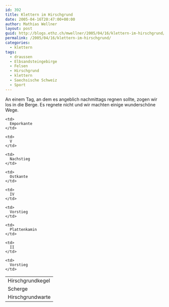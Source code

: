 ```yaml
---
id: 392
title: Klettern im Hirschgrund
date: 2005-04-16T20:47:00+00:00
author: Mathias Wellner
layout: post
guid: http://blogs.ethz.ch/mwellner/2005/04/16/klettern-im-hirschgrund/
permalink: /2005/04/16/klettern-im-hirschgrund/
categories:
  - klettern
tags:
  - draussen
  - Elbsandsteingebirge
  - Felsen
  - Hirschgrund
  - klettern
  - Saechsische Schweiz
  - Sport
---
```

An einem Tag, an dem es angeblich nachmittags regnen sollte, zogen wir los in die Berge. Es regnete nicht und wir machten einige wunderschöne Wege.

<table cellpadding="5">
  <tr>
    <td>
      Hirschgrundkegel
    </td>
    
    <td>
      Emporkante
    </td>
    
    <td>
      V
    </td>
    
    <td>
      Nachstieg
    </td>
  </tr>
  
  <tr>
    <td>
      Scherge
    </td>
    
    <td>
      Ostkante
    </td>
    
    <td>
      IV
    </td>
    
    <td>
      Vorstieg
    </td>
  </tr>
  
  <tr>
    <td>
      Hirschgrundwarte
    </td>
    
    <td>
      Plattenkamin
    </td>
    
    <td>
      II
    </td>
    
    <td>
      Vorstieg
    </td>
  </tr>
</table>
